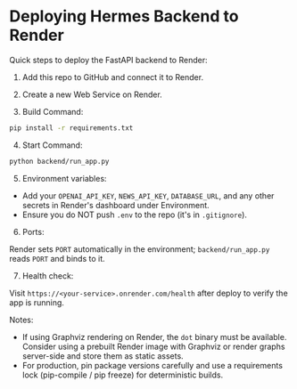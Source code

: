 # Deploying Hermes Backend to Render

Quick steps to deploy the FastAPI backend to Render:

1. Add this repo to GitHub and connect it to Render.

2. Create a new Web Service on Render.

3. Build Command:

```bash
pip install -r requirements.txt
```

4. Start Command:

```bash
python backend/run_app.py
```

5. Environment variables:

- Add your `OPENAI_API_KEY`, `NEWS_API_KEY`, `DATABASE_URL`, and any other secrets in Render's dashboard under Environment.
- Ensure you do NOT push `.env` to the repo (it's in `.gitignore`).

6. Ports:

Render sets `PORT` automatically in the environment; `backend/run_app.py` reads `PORT` and binds to it.

7. Health check:

Visit `https://<your-service>.onrender.com/health` after deploy to verify the app is running.

Notes:
- If using Graphviz rendering on Render, the `dot` binary must be available. Consider using a prebuilt Render image with Graphviz or render graphs server-side and store them as static assets.
- For production, pin package versions carefully and use a requirements lock (pip-compile / pip freeze) for deterministic builds.
